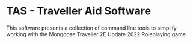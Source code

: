 # TAS - Traveller Aid Software

This software presents a collection of command line tools to simplify working with the Mongoose Traveller 2E Update 2022 Roleplaying game.
